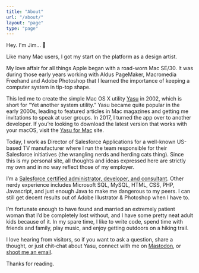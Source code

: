 ```yaml
---
title: "About"
url: "/about/"
layout: "page"
type: "page"
---
```

Hey. I'm Jim... 👋

Like many Mac users, I got my start on the platform as a design artist.

My love affair for all things Apple began with a road-worn Mac SE/30. It was during those early years working with Aldus PageMaker, Macromedia Freehand and Adobe Photoshop that I learned the importance of keeping a computer system in tip-top shape.

This led me to create the simple Mac OS X utility [Yasu](https://yasuapp.dev/yasu/) in 2002, which is short for “Yet another system utility.” Yasu became quite popular in the early 2000s, leading to featured articles in Mac magazines and getting me invitations to speak at user groups. In 2017, I turned the app over to another developer. If you’re looking to download the latest version that works with your macOS, visit the [Yasu for Mac](https://yasuformac.com) site.

Today, I work as Director of Salesforce Applications for a well-known US-based TV manufacturer where I run the team responsible for their Salesforce initiatives (the wrangling nerds and herding cats thing). Since this is my personal site, all thoughts and ideas expressed here are strictly my own and in no way reflect those of my employer.

I’m a [Salesforce certified administrator, developer, and consultant](https://www.salesforce.com/trailblazer/jimmitchell). Other nerdy experience includes Microsoft SQL, MySQL, HTML, CSS, PHP, Javascript, and just enough Java to make me dangerous to my peers. I can still get decent results out of Adobe Illustrator & Photoshop when I have to.

I’m fortunate enough to have found and married an extremely patient woman that I’d be completely lost without, and I have some pretty neat adult kids because of it. In my spare time, I like to write code, spend time with friends and family, play music, and enjoy getting outdoors on a hiking trail.

I love hearing from visitors, so if you want to ask a question, share a thought, or just chit-chat about Yasu, connect with me on [Mastodon](https://social.jimmitchell.org/@jim), or [shoot me an email](mailto:hello@jimmitchell.dev).

Thanks for reading.
